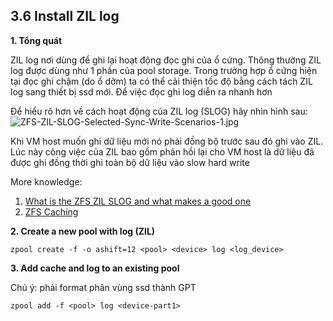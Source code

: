 ## 3.6 Install ZIL log

**1. Tổng quát**

ZIL log nơi dùng để ghi lại hoạt động đọc ghi của ổ cứng. Thông thường ZIL log được dùng như 1 phần của pool storage. Trong trường hợp ổ cứng hiện tại đọc ghi chậm (do ổ dởm) ta có thể cải thiện tốc độ bằng cách tách ZIL log sang thiết bị ssd mới. Để việc đọc ghi log diễn ra nhanh hơn

Để hiểu rõ hơn về cách hoạt động của ZIL log (SLOG) hãy nhìn hình sau:
![ZFS-ZIL-SLOG-Selected-Sync-Write-Scenarios-1.jpg](https://www.servethehome.com/wp-content/uploads/2017/11/ZFS-ZIL-SLOG-Selected-Sync-Write-Scenarios-1.jpg)

Khi VM host muốn ghi dữ liệu mới nó phải đồng bộ trước sau đó ghi vào ZIL. Lúc này công việc của ZIL bao gồm phản hồi lại cho VM host là dữ liệu đã được ghi đồng thời ghi toàn bộ dữ liệu vào slow hard write

More knowledge:
1. [What is the ZFS ZIL SLOG and what makes a good one](https://www.servethehome.com/what-is-the-zfs-zil-slog-and-what-makes-a-good-one/)
2. [ZFS Caching](https://www.45drives.com/community/articles/zfs-caching/)

**2. Create a new pool with log (ZIL)**

```
zpool create -f -o ashift=12 <pool> <device> log <log_device>
```
**3. Add cache and log to an existing pool**

Chú ý: phải format phân vùng ssd thành GPT
```
zpool add -f <pool> log <device-part1>
```